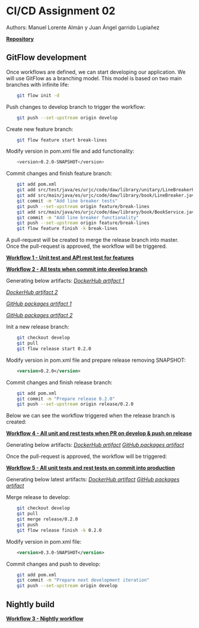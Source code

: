 # CI/CD Assignment 02

Authors: Manuel Lorente Almán y Juan Ángel garrido Lupiañez

[**Repository**](https://github.com/manulorente/mca-4.2-manuel.lorentea-juanangel.garridol-2023-cd)

## GitFlow development

Once workflows are defined, we can start developing our application. We will use GitFlow as a branching model. This model is based on two main branches with infinite life:

```sh
    git flow init -d
```

Push changes to develop branch to trigger the workflow:

```sh
    git push --set-upstream origin develop
```

Create new feature branch:

```sh
    git flow feature start break-lines
```  

Modify version in pom.xml file and add functionality:

```sh
    <version>0.2.0-SNAPSHOT</version>
```  

Commit changes and finish feature branch:

```sh
    git add pom.xml
    git add src/test/java/es/urjc/code/daw/library/unitary/LineBreakerUnitaryTest.java 
    git add src/main/java/es/urjc/code/daw/library/book/LineBreaker.java
    git commit -m "Add line breaker tests"
    git push --set-upstream origin feature/break-lines
    git add src/main/java/es/urjc/code/daw/library/book/BookService.java
    git commit -m "Add line breaker functionality"
    git push --set-upstream origin feature/break-lines
    git flow feature finish -k break-lines
```  

A pull-request will be created to merge the release branch into master. Once the pull-request is approved, the workflow will be triggered.

[**Workflow 1 - Unit test and API rest test for features**](https://github.com/manulorente/mca-4.2-manuel.lorentea-juanangel.garridol-2023-cd/actions/runs/5316790062)

[**Workflow 2 - All tests when commit into develop branch**](https://github.com/manulorente/mca-4.2-manuel.lorentea-juanangel.garridol-2023-cd/actions/runs/5316719315)

Generating below artifacts:
[*DockerHub artifact 1*](https://hub.docker.com/layers/manloralm/books-reviewer/dev/images/sha256-bef47a5d9f784973e57f9e8ac8ca6b10b6b91fb144b5bad62799e1ad344d8a52?context=repo)

[*DockerHub artifact 2*](https://hub.docker.com/layers/manloralm/books-reviewer/0.1.0-dev/images/sha256-bef47a5d9f784973e57f9e8ac8ca6b10b6b91fb144b5bad62799e1ad344d8a52?context=repo)

[*GitHub packages artifact 1*](https://github.com/users/manulorente/packages/container/books-reviewer/102887339?tag=0.1.0-dev)

[*GitHub packages artifact 2*](https://github.com/users/manulorente/packages/container/books-reviewer/102887339?tag=dev)

Init a new release branch:

```sh
    git checkout develop
    git pull
    git flow release start 0.2.0
```

Modify version in pom.xml file and prepare release removing SNAPSHOT:

```xml
    <version>0.2.0</version>
```

Commit changes and finish release branch:

```sh
    git add pom.xml
    git commit -m "Prepare release 0.2.0"
    git push --set-upstream origin release/0.2.0
```

Below we can see the workflow triggered when the release branch is created:

[**Workflow 4 - All unit and rest tests when PR on develop & push on release**](https://github.com/manulorente/mca-4.2-manuel.lorentea-juanangel.garridol-2023-cd/actions/runs/5316934138/jobs/9626933987)

Generating below artifacts:
[*DockerHub artifact*](https://hub.docker.com/layers/manloralm/books-reviewer/0.2.0-rc1/images/sha256-e5c7cb307f4dee4f1d0dd642944c32ce33cadbcc7ef1e4debb6d90072b46e87c?context=repo)
[*GitHub packages artifact*](https://github.com/users/manulorente/packages/container/books-reviewer/102890800?tag=0.2.0-rc1)

Once the pull-request is approved, the workflow will be triggered:

[**Workflow 5 - All unit tests and rest tests on commit into production**]()

Generating below latest artifacts:
[*DockerHub artifact*]()
[*GitHub packages artifact*]()

Merge release to develop:

```sh
    git checkout develop
    git pull
    git merge release/0.2.0
    git push
    git flow release finish -k 0.2.0
```

Modify version in pom.xml file:

```xml
    <version>0.3.0-SNAPSHOT</version>
```

Commit changes and push to develop:

```sh
    git add pom.xml
    git commit -m "Prepare next development iteration"
    git push --set-upstream origin develop
```

## Nightly build

[**Workflow 3 - Nightly workflow**]()
